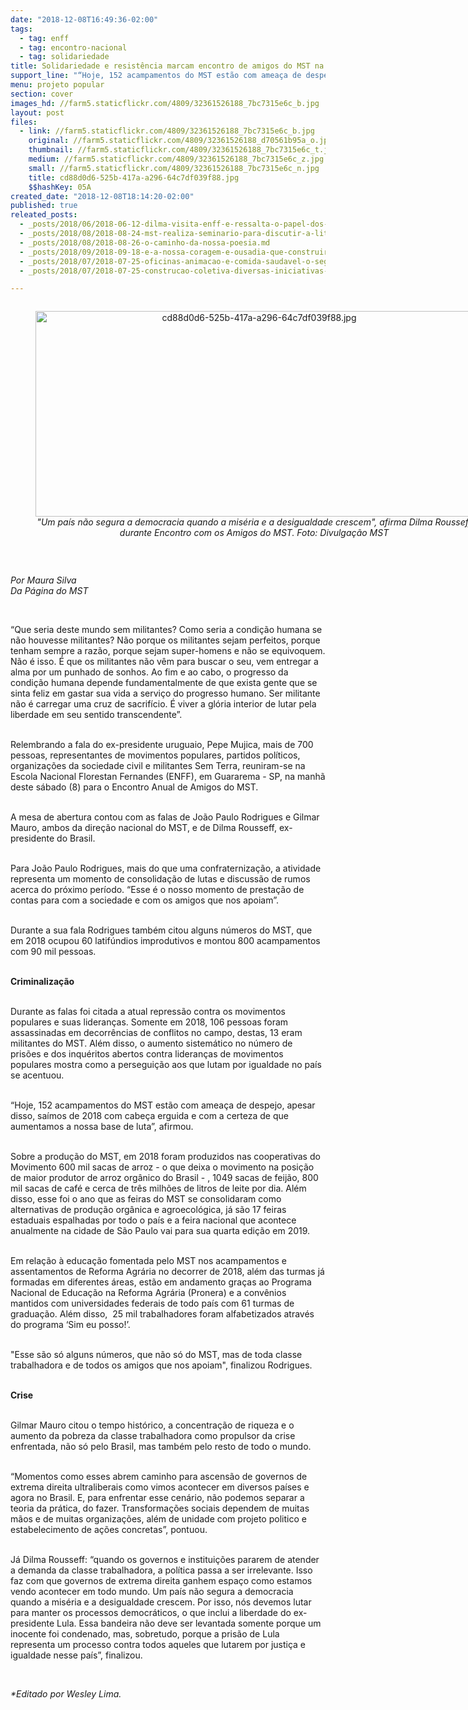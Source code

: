 ```yaml
---
date: "2018-12-08T16:49:36-02:00"
tags:
  - tag: enff
  - tag: encontro-nacional
  - tag: solidariedade
title: Solidariedade e resistência marcam encontro de amigos do MST na ENFF
support_line: "“Hoje, 152 acampamentos do MST estão com ameaça de despejo, apesar disso, saímos de 2018 com a certeza de que aumentamos a nossa base de luta”"
menu: projeto popular
section: cover
images_hd: //farm5.staticflickr.com/4809/32361526188_7bc7315e6c_b.jpg
layout: post
files:
  - link: //farm5.staticflickr.com/4809/32361526188_7bc7315e6c_b.jpg
    original: //farm5.staticflickr.com/4809/32361526188_d70561b95a_o.jpg
    thumbnail: //farm5.staticflickr.com/4809/32361526188_7bc7315e6c_t.jpg
    medium: //farm5.staticflickr.com/4809/32361526188_7bc7315e6c_z.jpg
    small: //farm5.staticflickr.com/4809/32361526188_7bc7315e6c_n.jpg
    title: cd88d0d6-525b-417a-a296-64c7df039f88.jpg
    $$hashKey: 05A
created_date: "2018-12-08T18:14:20-02:00"
published: true
releated_posts:
  - _posts/2018/06/2018-06-12-dilma-visita-enff-e-ressalta-o-papel-dos-movimentos-populares-para-2018.md
  - _posts/2018/08/2018-08-24-mst-realiza-seminario-para-discutir-a-literatura-nos-processos-de-formacao.md
  - _posts/2018/08/2018-08-26-o-caminho-da-nossa-poesia.md
  - _posts/2018/09/2018-09-18-e-a-nossa-coragem-e-ousadia-que-construirao-um-mundo-onde-todas-nos-possamos-viver.md
  - _posts/2018/07/2018-07-25-oficinas-animacao-e-comida-saudavel-o-segundo-dia-do-encontro-sem-terrinha.md
  - _posts/2018/07/2018-07-25-construcao-coletiva-diversas-iniciativas-possibilitam-a-vinda-dos-sem-terrinha-a-brasilia.md

---
```

<div style="text-align:center">
<figure class="image" style="display:inline-block"><img alt="cd88d0d6-525b-417a-a296-64c7df039f88.jpg" height="329" src="//farm5.staticflickr.com/4809/32361526188_7bc7315e6c_b.jpg" width="700" />
<figcaption><em>&quot;Um pa&iacute;s n&atilde;o segura a democracia quando a mis&eacute;ria e a desigualdade crescem&quot;, afirma Dilma Rousseff durante Encontro com os Amigos do MST. Foto: Divulga&ccedil;&atilde;o MST</em></figcaption>
</figure>
</div>

<p>&nbsp;</p>

<p><em>Por Maura Silva<br />
Da P&aacute;gina do MST</em></p>

<p>&nbsp;</p>

<p>&ldquo;Que seria deste mundo sem militantes? Como seria a condi&ccedil;&atilde;o humana se n&atilde;o houvesse militantes? N&atilde;o porque os militantes sejam perfeitos, porque tenham sempre a raz&atilde;o, porque sejam super-homens e n&atilde;o se equivoquem. N&atilde;o &eacute; isso. &Eacute; que os militantes n&atilde;o v&ecirc;m para buscar o seu, vem entregar a alma por um punhado de sonhos. Ao fim e ao cabo, o progresso da condi&ccedil;&atilde;o humana depende fundamentalmente de que exista gente que se sinta feliz em gastar sua vida a servi&ccedil;o do progresso humano. Ser militante n&atilde;o &eacute; carregar uma cruz de sacrif&iacute;cio. &Eacute; viver a gl&oacute;ria interior de lutar pela liberdade em seu sentido transcendente&rdquo;.</p>

<p><br />
Relembrando a fala do ex-presidente uruguaio, Pepe Mujica, mais de 700 pessoas, representantes de movimentos populares, partidos pol&iacute;ticos, organiza&ccedil;&otilde;es da sociedade civil e militantes Sem Terra, reuniram-se na Escola Nacional Florestan Fernandes (ENFF), em Guararema - SP, na manh&atilde; deste s&aacute;bado (8) para o Encontro Anual de Amigos do MST.</p>

<p><br />
A mesa de abertura contou com as falas de Jo&atilde;o Paulo Rodrigues e Gilmar Mauro, ambos da dire&ccedil;&atilde;o nacional do MST, e de Dilma Rousseff, ex-presidente do Brasil.</p>

<p><br />
Para Jo&atilde;o Paulo Rodrigues, mais do que uma confraterniza&ccedil;&atilde;o, a atividade representa um momento de consolida&ccedil;&atilde;o de lutas e discuss&atilde;o de rumos acerca do pr&oacute;ximo per&iacute;odo. &ldquo;Esse &eacute; o nosso momento de presta&ccedil;&atilde;o de contas para com a sociedade e com os amigos que nos apoiam&rdquo;.</p>

<p><br />
Durante a sua fala Rodrigues tamb&eacute;m citou alguns n&uacute;meros do MST, que em 2018 ocupou 60 latif&uacute;ndios improdutivos e montou 800 acampamentos com 90 mil pessoas.</p>

<p><br />
<strong>Criminaliza&ccedil;&atilde;o</strong></p>

<p><br />
Durante as falas foi citada a atual&nbsp;repress&atilde;o contra os movimentos populares e suas lideran&ccedil;as. Somente em 2018, 106 pessoas foram assassinadas em decorr&ecirc;ncias de conflitos no campo, destas, 13 eram militantes do MST. Al&eacute;m disso, o aumento sistem&aacute;tico no n&uacute;mero de pris&otilde;es e dos inqu&eacute;ritos abertos contra lideran&ccedil;as de movimentos populares mostra como a persegui&ccedil;&atilde;o aos que lutam por igualdade no pa&iacute;s se acentuou.</p>

<p><br />
&ldquo;Hoje, 152&nbsp;acampamentos do MST est&atilde;o com amea&ccedil;a de despejo, apesar disso, sa&iacute;mos de 2018 com cabe&ccedil;a erguida e com a certeza de que aumentamos a nossa base de luta&rdquo;, afirmou.</p>

<p><br />
Sobre a produ&ccedil;&atilde;o do MST, em 2018 foram produzidos nas cooperativas do Movimento 600 mil sacas de arroz - o que deixa o movimento na posi&ccedil;&atilde;o de maior produtor de arroz org&acirc;nico do Brasil - , 1049 sacas de feij&atilde;o, 800 mil sacas de caf&eacute; e cerca de tr&ecirc;s milh&otilde;es de litros de leite por dia. Al&eacute;m disso, esse foi o ano que as feiras do MST se consolidaram como alternativas de produ&ccedil;&atilde;o org&acirc;nica e agroecol&oacute;gica, j&aacute; s&atilde;o 17 feiras estaduais espalhadas por todo o pa&iacute;s e a feira nacional que acontece anualmente na cidade de S&atilde;o Paulo vai para sua quarta edi&ccedil;&atilde;o em 2019.&nbsp;&nbsp;</p>

<p><br />
Em rela&ccedil;&atilde;o &agrave; educa&ccedil;&atilde;o fomentada pelo MST nos acampamentos e assentamentos de Reforma Agr&aacute;ria no decorrer de 2018, al&eacute;m das turmas j&aacute; formadas em diferentes &aacute;reas, est&atilde;o em andamento gra&ccedil;as ao Programa Nacional de Educa&ccedil;&atilde;o na Reforma Agr&aacute;ria (Pronera)&nbsp;e a conv&ecirc;nios mantidos com universidades federais de todo pa&iacute;s com 61 turmas de gradua&ccedil;&atilde;o. Al&eacute;m disso,&nbsp; 25 mil trabalhadores foram alfabetizados atrav&eacute;s do programa &lsquo;Sim eu posso!&rsquo;.</p>

<p><br />
&quot;Esse s&atilde;o s&oacute; alguns n&uacute;meros, que n&atilde;o s&oacute; do MST, mas de toda classe trabalhadora e de todos os amigos que nos apoiam&quot;, finalizou Rodrigues.</p>

<p><br />
<strong>Crise</strong></p>

<p><br />
Gilmar Mauro&nbsp;citou o tempo hist&oacute;rico, a concentra&ccedil;&atilde;o de riqueza e o aumento da pobreza da classe trabalhadora como propulsor da crise enfrentada, n&atilde;o s&oacute; pelo Brasil, mas tamb&eacute;m pelo resto de todo o mundo.</p>

<p><br />
&ldquo;Momentos como esses abrem caminho para ascens&atilde;o de governos de extrema direita ultraliberais como vimos acontecer em diversos pa&iacute;ses e agora no Brasil. E, para enfrentar esse cen&aacute;rio, n&atilde;o podemos separar a teoria da pr&aacute;tica, do fazer. Transforma&ccedil;&otilde;es sociais dependem de muitas m&atilde;os e de muitas organiza&ccedil;&otilde;es, al&eacute;m de unidade com projeto politico e estabelecimento de a&ccedil;&otilde;es concretas&rdquo;, pontuou.</p>

<p><br />
J&aacute; Dilma Rousseff:&nbsp;&ldquo;quando os governos e institui&ccedil;&otilde;es pararem de atender a demanda da classe trabalhadora, a pol&iacute;tica&nbsp;passa a ser irrelevante. Isso faz com que governos de extrema direita ganhem espa&ccedil;o como estamos vendo acontecer em todo mundo. Um pa&iacute;s n&atilde;o segura a democracia quando a mis&eacute;ria e a desigualdade crescem. Por isso, n&oacute;s devemos lutar para manter os processos democr&aacute;ticos, o que inclui a liberdade do ex-presidente Lula. Essa bandeira n&atilde;o deve ser levantada somente porque um inocente foi condenado, mas, sobretudo, porque a pris&atilde;o de Lula representa um processo contra todos aqueles que lutarem por justi&ccedil;a e igualdade nesse pa&iacute;s&rdquo;, finalizou.&nbsp;&nbsp;</p>

<p>&nbsp;</p>

<p><em>*Editado por Wesley Lima.&nbsp;</em></p>

<p>&nbsp;</p>
